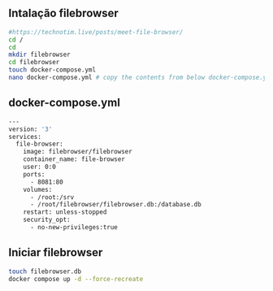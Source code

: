 ## Intalação filebrowser

```bash
#https://technotim.live/posts/meet-file-browser/
cd /
cd
mkdir filebrowser
cd filebrowser
touch docker-compose.yml
nano docker-compose.yml # copy the contents from below docker-compose.yml

```

## docker-compose.yml

```bash
---
version: '3'
services:
  file-browser:
    image: filebrowser/filebrowser
    container_name: file-browser
    user: 0:0
    ports:
      - 8081:80
    volumes:
      - /root:/srv
      - /root/filebrowser/filebrowser.db:/database.db
    restart: unless-stopped
    security_opt:
      - no-new-privileges:true

```

## Iniciar filebrowser

```bash
touch filebrowser.db
docker compose up -d --force-recreate

```
